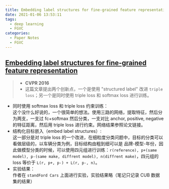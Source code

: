 ```yaml
---
title: Embedding label structures for fine-grained feature representation
date: 2021-01-06 13:53:11
tags: 
  - deep learning
  - FGVC
categories:
  - Paper Notes
  - FGVC
---
```


## [Embedding label structures for fine-grained feature representation](https://www.cv-foundation.org/openaccess/content_cvpr_2016/papers/Zhang_Embedding_Label_Structures_CVPR_2016_paper.pdf)
>- **CVPR 2016**
>- 这篇文章提出两个创新点，一个是使用 "structured label" 改进 `triple loss`；另一个是同时使用 triple loss 和 softmax loss 进行训练。

 <!-- more -->

  - 同时使用 softmax loss 和 triple loss 约束训练：  
  这个没什么好说的，一个很简单的想法。使用三路的网络，提取特征，然后分为两支，一支过 fc+softmax 然后分类，一支对比 anchor, positive, negative 的特征距离，然后用 triple loss 进行约束。网络结果参照论文链接。
  - 结构化目标嵌入（embed label structures）:  
  这一部分是对 triple loss 的一个改进，在细粒度分类问题中，目标的分类可以看做层级的，以车辆分类为例，目标结构由粗到细可以是 品牌-模型-年份，因此做模型分类的时候，可以使用四元组进行训练：`r(reference), p+(same model), p-(same make, diffrent model), n(diffrent make)`，四元组的 loss 等价于 `L(r, p+, p-) + L(r, p-, n)`。
  - 实验结果：  
  作者在 `standFord Cars` 上面进行实验，实验结果略（笔记只记录 CUB 数据集的结果）
